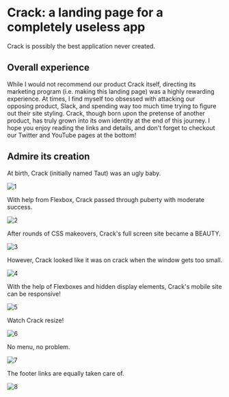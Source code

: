 # Crack: a landing page for a completely useless app
Crack is possibly the best application never created.

## Overall experience
While I would not recommend our product Crack itself, directing its marketing program (i.e. making this landing page) was a highly rewarding experience. At times, I find myself too obsessed with attacking our opposing product, Slack, and spending way too much time trying to figure out their site styling. Crack, though born upon the pretense of another product, has truly grown into its own identity at the end of this journey. I hope you enjoy reading the links and details, and don't forget to checkout our Twitter and YouTube pages at the bottom!

## Admire its creation
At birth, Crack (initially named Taut) was an ugly baby.

![1](/img/1.gif)

With help from Flexbox, Crack passed through puberty with moderate success.

![2](/img/2.png)

After rounds of CSS makeovers, Crack's full screen site became a BEAUTY.

![3](/img/3.gif)

However, Crack looked like it was on crack when the window gets too small.

![4](/img/4.png)

With the help of Flexboxes and hidden display elements, Crack's mobile site can be responsive!

![5](/img/5.gif)

Watch Crack resize!

![6](/img/6.gif)

No menu, no problem.

![7](/img/7.gif)

The footer links are equally taken care of.

![8](/img/8.gif)
